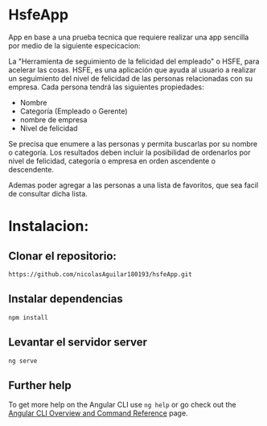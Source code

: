 # HsfeApp

App en base a una prueba tecnica que requiere realizar una app sencilla por medio de la siguiente especicacion:

La "Herramienta de seguimiento de la felicidad del empleado" o HSFE, para acelerar las cosas.
HSFE, es una aplicación que ayuda al usuario a realizar un seguimiento del nivel de felicidad de las personas relacionadas con su empresa.
Cada persona tendrá las siguientes propiedades:

* Nombre
* Categoría (Empleado o Gerente)
* nombre de empresa
* Nivel de felicidad

Se precisa que enumere a las personas y permita buscarlas por su nombre o categoría. Los resultados deben incluir la posibilidad de ordenarlos por nivel de felicidad, categoría o empresa en orden ascendente o descendente.

Ademas poder agregar a las personas a una lista de favoritos, que sea facil de consultar dicha lista.


# Instalacion:

## Clonar el repositorio:

```
https://github.com/nicolasAguilar180193/hsfeApp.git
```

## Instalar dependencias

```
npm install
```

## Levantar el servidor server

```
ng serve
```

## Further help

To get more help on the Angular CLI use `ng help` or go check out the [Angular CLI Overview and Command Reference](https://angular.io/cli) page.
